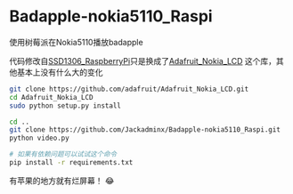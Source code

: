# Badapple-nokia5110_Raspi
使用树莓派在Nokia5110播放badapple

代码修改自[SSD1306_RaspberryPi](https://github.com/Jackadminx/SSD1306_RaspberryPi)只是换成了[Adafruit_Nokia_LCD](https://github.com/adafruit/Adafruit_Nokia_LCD) 这个库，其他基本上没有什么大的变化

```bash
git clone https://github.com/adafruit/Adafruit_Nokia_LCD.git
cd Adafruit_Nokia_LCD
sudo python setup.py install

cd ..
git clone https://github.com/Jackadminx/Badapple-nokia5110_Raspi.git
python video.py

# 如果有依赖问题可以试试这个命令
pip install -r requirements.txt
```

有苹果的地方就有烂屏幕！ 😂